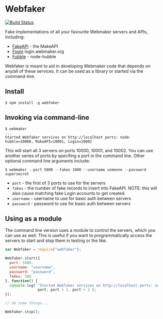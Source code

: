 Webfaker
========

[![Build Status](https://travis-ci.org/mozilla/webfaker.png?branch=master)](https://travis-ci.org/mozilla/webfaker)

Fake implementations of all your favourite Webmaker servers and APIs, including:

* [FakeAPI](https://github.com/mozilla/makeapi) - the MakeAPI
* [Fogin](https://github.com/mozilla/login.webmaker.org) login.webmaker.org
* [Fubble](https://github.com/mozilla/node-hubble) - node-hubble

Webfaker is meant to aid in developing Webmaker code that depends on any/all of these services.
It can be used as a library or started via the command-line.

Install
-------
```
$ npm install -g webfaker
```

Invoking via command-line
-------------------------
```
$ webmaker
...
Started Webfaker services on http://localhost ports: node-hubble=10000, MakeAPI=10001, Login=10002
```

This will start all 3 servers on ports 10000, 10001, and 10002. You can use another series of ports by specifing
a port in the command line.  Other optional command line arguments include:

```
$ webmaker --port 5000 --fakes 1000 --username someone --password supersecret
```

* `port` - the first of 3 ports to use for the servers
* `fakes` - the number of fake records to insert into FakeAPI. NOTE: this will also cause matching fake Login accounts to get created.
* `username` - username to use for basic auth between servers
* `password` - password to use for basic auth between servers

Using as a module
-----------------

The command line version uses a module to control the servers, which you can use as well. This is useful if you want to programmatically
access the servers to start and stop them in testing or the like.

```javascript
var Webfaker = require("webfaker");

Webfaker.start({
  port: 5000,
  username: "username",
  password: "password",
  fakes: 500
}, function() {
  console.log( "Started Webfaker services on http://localhost ports: node-hubble=%s, MakeAPI=%s, Login=%s",
               port, port + 1, port + 2 );
});

// do some things...

Webfaker.stop();
```
